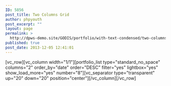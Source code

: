 ```yaml
---
ID: 5856
post_title: Two Columns Grid
author: phpyouth
post_excerpt: ""
layout: page
permalink: >
  http://dpws-demo.site/GODIS/portfolio/with-text-condensed/two-columns-grid-3
published: true
post_date: 2013-12-05 12:41:01
---
```

[vc_row][vc_column width="1/1"][portfolio_list type="standard_no_space" columns="2" order_by="date" order="DESC" filter="yes" lightbox="yes" show_load_more="yes" number="8"][vc_separator type="transparent" up="20" down="20" position="center"][/vc_column][/vc_row]